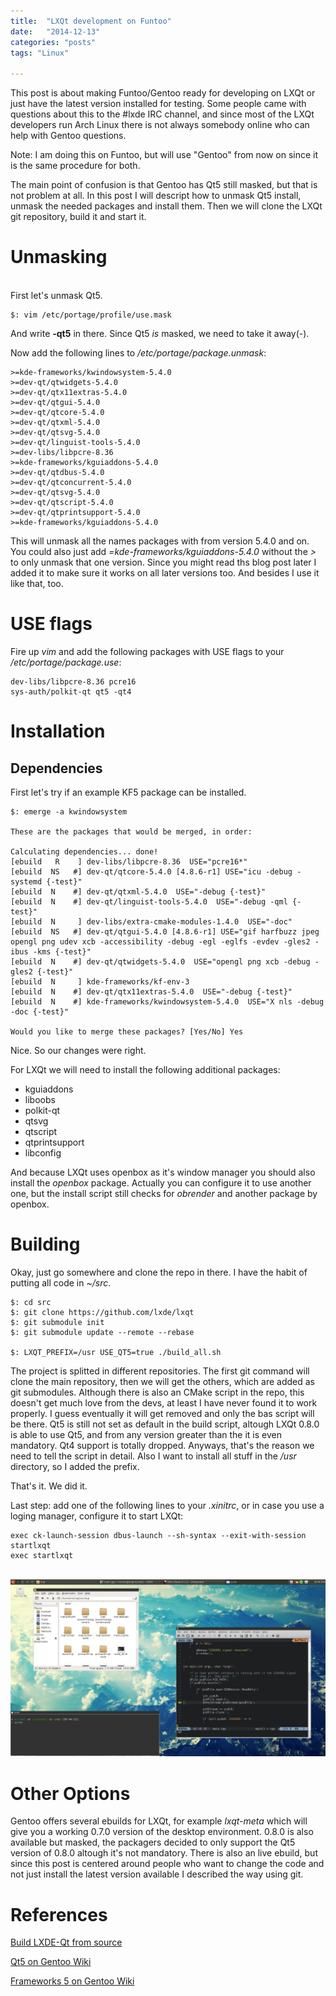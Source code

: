 ```yaml
---
title:	"LXQt development on Funtoo"
date:	"2014-12-13"
categories: "posts"
tags: "Linux"

---
```


This post is about making Funtoo/Gentoo ready for developing on LXQt or just have the latest version installed for testing.
Some people came with questions about this to the #lxde IRC channel, and since most of the LXQt developers run Arch Linux there is not always somebody online who can help with Gentoo questions.

Note: I am doing this on Funtoo, but will use "Gentoo" from now on since it is the same procedure for both.

The main point of confusion is that Gentoo has Qt5 still masked, but that is not problem at all.
In this post I will descript how to unmask Qt5 install, unmask the needed packages and install them. Then we will clone the LXQt git repository, build it and start it.

# Unmasking #
<br/>
First let's unmask Qt5.

```
$: vim /etc/portage/profile/use.mask
```

And write **-qt5** in there. Since Qt5 *is* masked, we need to take it away(-).

Now add the following lines to */etc/portage/package.unmask*:
<br/>

```
>=kde-frameworks/kwindowsystem-5.4.0
>=dev-qt/qtwidgets-5.4.0
>=dev-qt/qtx11extras-5.4.0
>=dev-qt/qtgui-5.4.0
>=dev-qt/qtcore-5.4.0
>=dev-qt/qtxml-5.4.0
>=dev-qt/qtsvg-5.4.0
>=dev-qt/linguist-tools-5.4.0
>=dev-libs/libpcre-8.36
>=kde-frameworks/kguiaddons-5.4.0
>=dev-qt/qtdbus-5.4.0
>=dev-qt/qtconcurrent-5.4.0
>=dev-qt/qtsvg-5.4.0
>=dev-qt/qtscript-5.4.0
>=dev-qt/qtprintsupport-5.4.0
>=kde-frameworks/kguiaddons-5.4.0
```

This will unmask all the names packages with from version 5.4.0 and on. You could also just add *=kde-frameworks/kguiaddons-5.4.0* without the *>* to only unmask that one version.
Since you might read ths blog post later I added it to make sure it works on all later versions too. And besides I use it like that, too.

# USE flags #

Fire up *vim* and add the following packages with USE flags to your */etc/portage/package.use*:

```
dev-libs/libpcre-8.36 pcre16
sys-auth/polkit-qt qt5 -qt4
```

# Installation #
## Dependencies ##

First let's try if an example KF5 package can be installed.

```
$: emerge -a kwindowsystem

These are the packages that would be merged, in order:

Calculating dependencies... done!
[ebuild   R    ] dev-libs/libpcre-8.36  USE="pcre16*" 
[ebuild  NS   #] dev-qt/qtcore-5.4.0 [4.8.6-r1] USE="icu -debug -systemd {-test}" 
[ebuild  N    #] dev-qt/qtxml-5.4.0  USE="-debug {-test}" 
[ebuild  N    #] dev-qt/linguist-tools-5.4.0  USE="-debug -qml {-test}" 
[ebuild  N     ] dev-libs/extra-cmake-modules-1.4.0  USE="-doc" 
[ebuild  NS   #] dev-qt/qtgui-5.4.0 [4.8.6-r1] USE="gif harfbuzz jpeg opengl png udev xcb -accessibility -debug -egl -eglfs -evdev -gles2 -ibus -kms {-test}" 
[ebuild  N    #] dev-qt/qtwidgets-5.4.0  USE="opengl png xcb -debug -gles2 {-test}" 
[ebuild  N     ] kde-frameworks/kf-env-3 
[ebuild  N    #] dev-qt/qtx11extras-5.4.0  USE="-debug {-test}" 
[ebuild  N    #] kde-frameworks/kwindowsystem-5.4.0  USE="X nls -debug -doc {-test}" 

Would you like to merge these packages? [Yes/No] Yes
```

Nice. So our changes were right.

For LXQt we will need to install the following additional packages:

- kguiaddons
- liboobs
- polkit-qt
- qtsvg
- qtscript
- qtprintsupport
- libconfig

And because LXQt uses openbox as it's window manager you should also install the *openbox* package.
Actually you can configure it to use another one, but the install script still checks for *obrender* and another package by openbox.

# Building #

Okay, just go somewhere and clone the repo in there. I have the habit of putting all code in *~/src*.

```
$: cd src
$: git clone https://github.com/lxde/lxqt
$: git submodule init
$: git submodule update --remote --rebase

$: LXQT_PREFIX=/usr USE_QT5=true ./build_all.sh
```

The project is splitted in different repositories. The first git command will clone the main repository, then we will get the others, which are added as git submodules.
Although there is also an CMake script in the repo, this doesn't get much love from the devs, at least I have never found it to work properly. I guess eventually it will get removed and only the bas script will be there.
Qt5 is still not set as default in the build script, altough LXQt 0.8.0 is able to use Qt5, and from any version greater than the it is even mandatory. Qt4 support is totally dropped. Anyways, that's the reason we need to tell the script in detail. Also I want to install all stuff in the */usr* directory, so I added the prefix.

That's it. We did it.

Last step: add one of the following lines to your *.xinitrc*, or in case you use a loging manager, configure it to start LXQt:

```
exec ck-launch-session dbus-launch --sh-syntax --exit-with-session startlxqt
exec startlxqt
```

<br/>
<a href="/images/lxqt_screenshot_1920x1080.png">
<img src="/images/lxqt_screenshot_1920x1080.png" alt="LXQt screenshot" style="width: 734px;"/>
</a>

# Other Options #
Gentoo offers several ebuilds for LXQt, for example *lxqt-meta* which will give you a working 0.7.0 version of the desktop environment. 0.8.0 is also available but masked, the packagers decided to only support the Qt5 version of 0.8.0 altough it's not mandatory.
There is also an live ebuild, but since this post is centered around people who want to change the code and not just install the latest version available I described the way using git.

# References #

[Build LXDE-Qt from source](http://wiki.lxde.org/en/Build_LXDE-Qt_From_Source)

[Qt5 on Gentoo Wiki](http://wiki.gentoo.org/wiki/Qt/Qt5)

[Frameworks 5 on Gentoo Wiki](http://wiki.gentoo.org/wiki/KDE/Overlay/Frameworks_5)

